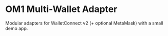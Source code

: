 # OM1 Multi-Wallet Adapter
Modular adapters for WalletConnect v2 (+ optional MetaMask) with a small demo app.
